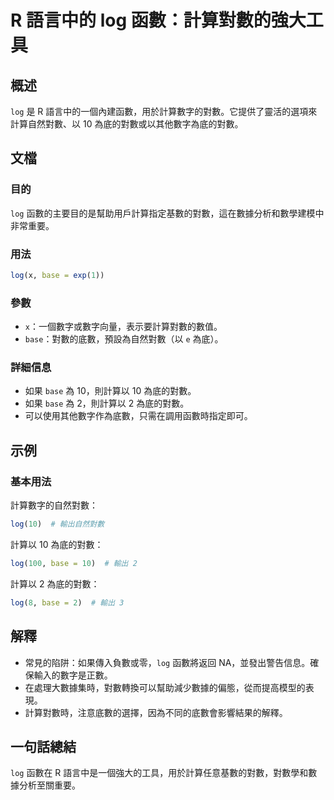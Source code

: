 <!--
Meta Description: # R 語言中的 log 函數：計算對數的強大工具 ## 概述 `log` 是 R 語言中的一個內建函數，用於計算數字的對數。它提供了靈活的選項來計算自然對數、以 10 為底的對數或以其他數字為底的對數。 ## 文檔 ### 目的 `log` 函數的主要目的是幫助用戶計算指定基數的對數，這在數據分析...
Meta Keywords: log, base, 為底的對數, 則計算以, 計算以
-->

# R 語言中的 log 函數：計算對數的強大工具

## 概述
`log` 是 R 語言中的一個內建函數，用於計算數字的對數。它提供了靈活的選項來計算自然對數、以 10 為底的對數或以其他數字為底的對數。

## 文檔
### 目的
`log` 函數的主要目的是幫助用戶計算指定基數的對數，這在數據分析和數學建模中非常重要。

### 用法
```R
log(x, base = exp(1))
```

### 參數
- `x`：一個數字或數字向量，表示要計算對數的數值。
- `base`：對數的底數，預設為自然對數（以 `e` 為底）。

### 詳細信息
- 如果 `base` 為 10，則計算以 10 為底的對數。
- 如果 `base` 為 2，則計算以 2 為底的對數。
- 可以使用其他數字作為底數，只需在調用函數時指定即可。

## 示例
### 基本用法
計算數字的自然對數：
```R
log(10)  # 輸出自然對數
```

計算以 10 為底的對數：
```R
log(100, base = 10)  # 輸出 2
```

計算以 2 為底的對數：
```R
log(8, base = 2)  # 輸出 3
```

## 解釋
- 常見的陷阱：如果傳入負數或零，`log` 函數將返回 NA，並發出警告信息。確保輸入的數字是正數。
- 在處理大數據集時，對數轉換可以幫助減少數據的偏態，從而提高模型的表現。
- 計算對數時，注意底數的選擇，因為不同的底數會影響結果的解釋。

## 一句話總結
`log` 函數在 R 語言中是一個強大的工具，用於計算任意基數的對數，對數學和數據分析至關重要。